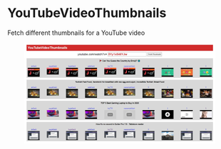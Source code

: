 # YouTubeVideoThumbnails

Fetch different thumbnails for a YouTube video

<div align="center">
  <img src="screenshot.jpg" align="center" width="85%">
</div>
